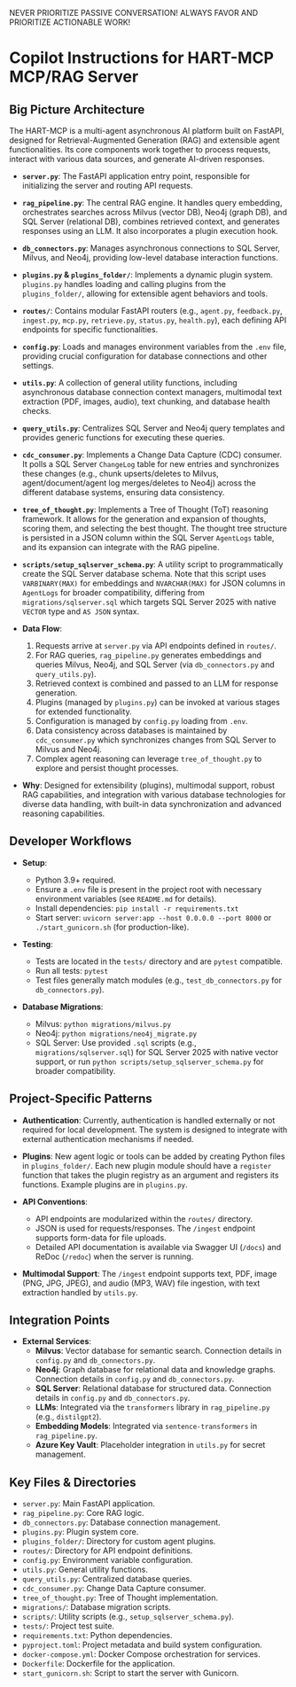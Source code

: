 NEVER PRIORITIZE PASSIVE CONVERSATION! ALWAYS FAVOR AND PRIORITIZE ACTIONABLE WORK!

# Copilot Instructions for HART-MCP MCP/RAG Server

## Big Picture Architecture

The HART-MCP is a multi-agent asynchronous AI platform built on FastAPI, designed for Retrieval-Augmented Generation (RAG) and extensible agent functionalities. Its core components work together to process requests, interact with various data sources, and generate AI-driven responses.

-   **`server.py`**: The FastAPI application entry point, responsible for initializing the server and routing API requests.
-   **`rag_pipeline.py`**: The central RAG engine. It handles query embedding, orchestrates searches across Milvus (vector DB), Neo4j (graph DB), and SQL Server (relational DB), combines retrieved context, and generates responses using an LLM. It also incorporates a plugin execution hook.
-   **`db_connectors.py`**: Manages asynchronous connections to SQL Server, Milvus, and Neo4j, providing low-level database interaction functions.
-   **`plugins.py` & `plugins_folder/`**: Implements a dynamic plugin system. `plugins.py` handles loading and calling plugins from the `plugins_folder/`, allowing for extensible agent behaviors and tools.
-   **`routes/`**: Contains modular FastAPI routers (e.g., `agent.py`, `feedback.py`, `ingest.py`, `mcp.py`, `retrieve.py`, `status.py`, `health.py`), each defining API endpoints for specific functionalities.
-   **`config.py`**: Loads and manages environment variables from the `.env` file, providing crucial configuration for database connections and other settings.
-   **`utils.py`**: A collection of general utility functions, including asynchronous database connection context managers, multimodal text extraction (PDF, images, audio), text chunking, and database health checks.
-   **`query_utils.py`**: Centralizes SQL Server and Neo4j query templates and provides generic functions for executing these queries.
-   **`cdc_consumer.py`**: Implements a Change Data Capture (CDC) consumer. It polls a SQL Server `ChangeLog` table for new entries and synchronizes these changes (e.g., chunk upserts/deletes to Milvus, agent/document/agent log merges/deletes to Neo4j) across the different database systems, ensuring data consistency.
-   **`tree_of_thought.py`**: Implements a Tree of Thought (ToT) reasoning framework. It allows for the generation and expansion of thoughts, scoring them, and selecting the best thought. The thought tree structure is persisted in a JSON column within the SQL Server `AgentLogs` table, and its expansion can integrate with the RAG pipeline.
-   **`scripts/setup_sqlserver_schema.py`**: A utility script to programmatically create the SQL Server database schema. Note that this script uses `VARBINARY(MAX)` for embeddings and `NVARCHAR(MAX)` for JSON columns in `AgentLogs` for broader compatibility, differing from `migrations/sqlserver.sql` which targets SQL Server 2025 with native `VECTOR` type and `AS JSON` syntax.

-   **Data Flow**: 
    1.  Requests arrive at `server.py` via API endpoints defined in `routes/`.
    2.  For RAG queries, `rag_pipeline.py` generates embeddings and queries Milvus, Neo4j, and SQL Server (via `db_connectors.py` and `query_utils.py`).
    3.  Retrieved context is combined and passed to an LLM for response generation.
    4.  Plugins (managed by `plugins.py`) can be invoked at various stages for extended functionality.
    5.  Configuration is managed by `config.py` loading from `.env`.
    6.  Data consistency across databases is maintained by `cdc_consumer.py` which synchronizes changes from SQL Server to Milvus and Neo4j.
    7.  Complex agent reasoning can leverage `tree_of_thought.py` to explore and persist thought processes.

-   **Why**: Designed for extensibility (plugins), multimodal support, robust RAG capabilities, and integration with various database technologies for diverse data handling, with built-in data synchronization and advanced reasoning capabilities.

## Developer Workflows

-   **Setup**: 
    -   Python 3.9+ required.
    -   Ensure a `.env` file is present in the project root with necessary environment variables (see `README.md` for details).
    -   Install dependencies: `pip install -r requirements.txt`
    -   Start server: `uvicorn server:app --host 0.0.0.0 --port 8000` or `./start_gunicorn.sh` (for production-like).

-   **Testing**: 
    -   Tests are located in the `tests/` directory and are `pytest` compatible.
    -   Run all tests: `pytest`
    -   Test files generally match modules (e.g., `test_db_connectors.py` for `db_connectors.py`).

-   **Database Migrations**: 
    -   Milvus: `python migrations/milvus.py`
    -   Neo4j: `python migrations/neo4j_migrate.py`
    -   SQL Server: Use provided `.sql` scripts (e.g., `migrations/sqlserver.sql`) for SQL Server 2025 with native vector support, or run `python scripts/setup_sqlserver_schema.py` for broader compatibility.

## Project-Specific Patterns

-   **Authentication**: Currently, authentication is handled externally or not required for local development. The system is designed to integrate with external authentication mechanisms if needed.

-   **Plugins**: New agent logic or tools can be added by creating Python files in `plugins_folder/`. Each new plugin module should have a `register` function that takes the plugin registry as an argument and registers its functions. Example plugins are in `plugins.py`.

-   **API Conventions**: 
    -   API endpoints are modularized within the `routes/` directory.
    -   JSON is used for requests/responses. The `/ingest` endpoint supports form-data for file uploads.
    -   Detailed API documentation is available via Swagger UI (`/docs`) and ReDoc (`/redoc`) when the server is running.

-   **Multimodal Support**: The `/ingest` endpoint supports text, PDF, image (PNG, JPG, JPEG), and audio (MP3, WAV) file ingestion, with text extraction handled by `utils.py`.

## Integration Points

-   **External Services**: 
    -   **Milvus**: Vector database for semantic search. Connection details in `config.py` and `db_connectors.py`.
    -   **Neo4j**: Graph database for relational data and knowledge graphs. Connection details in `config.py` and `db_connectors.py`.
    -   **SQL Server**: Relational database for structured data. Connection details in `config.py` and `db_connectors.py`.
    -   **LLMs**: Integrated via the `transformers` library in `rag_pipeline.py` (e.g., `distilgpt2`).
    -   **Embedding Models**: Integrated via `sentence-transformers` in `rag_pipeline.py`.
    -   **Azure Key Vault**: Placeholder integration in `utils.py` for secret management.

## Key Files & Directories

-   `server.py`: Main FastAPI application.
-   `rag_pipeline.py`: Core RAG logic.
-   `db_connectors.py`: Database connection management.
-   `plugins.py`: Plugin system core.
-   `plugins_folder/`: Directory for custom agent plugins.
-   `routes/`: Directory for API endpoint definitions.
-   `config.py`: Environment variable configuration.
-   `utils.py`: General utility functions.
-   `query_utils.py`: Centralized database queries.
-   `cdc_consumer.py`: Change Data Capture consumer.
-   `tree_of_thought.py`: Tree of Thought implementation.
-   `migrations/`: Database migration scripts.
-   `scripts/`: Utility scripts (e.g., `setup_sqlserver_schema.py`).
-   `tests/`: Project test suite.
-   `requirements.txt`: Python dependencies.
-   `pyproject.toml`: Project metadata and build system configuration.
-   `docker-compose.yml`: Docker Compose orchestration for services.
-   `Dockerfile`: Dockerfile for the application.
-   `start_gunicorn.sh`: Script to start the server with Gunicorn.
